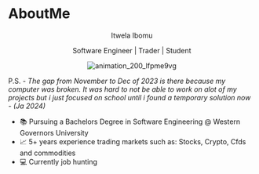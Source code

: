 # AboutMe
<p align="center">
  Itwela Ibomu
</p>
<p align="center">
Software Engineer | Trader | Student
</p>
<p align="center">
  <img src="https://user-images.githubusercontent.com/36617380/227792198-e7a26075-03b7-4a8c-8ec6-f82938d72f73.gif" alt="animation_200_lfpme9vg" />
</p>

<p> P.S. - <em> The gap from November to Dec of 2023 is there because my computer was broken. It was hard to not be able to work on alot of my projects but i just focused on school until i found a temporary solution now - (Ja 2024) </em> </p>

* 📚 Pursuing a Bachelors Degree in Software Engineering @ Western Governors University
* 📈 5+ years experience trading markets such as: Stocks, Crypto, Cfds and commodities
* 💻 Currently job hunting

